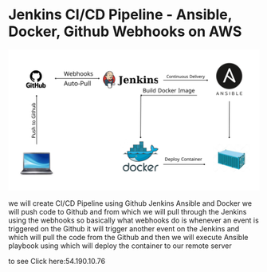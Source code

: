 # Jenkins CI/CD Pipeline - Ansible, Docker, Github Webhooks on AWS 


<img src="https://github.com/Abdelrahman-17/Jenkins_CI-CD_Pipeline-ansible-docker/blob/main/CICD%20using%20jenkins%20ansible%26docker%20(1).png">





we will create CI/CD Pipeline using Github Jenkins Ansible and Docker we will push code to Github and from which we will pull through the Jenkins using the webhooks so basically what webhooks do is whenever an event is triggered on the Github it will trigger another event on the Jenkins and which will pull the code from the Github and then we will execute Ansible playbook using which will deploy the container to our remote server 

to see
Click here:54.190.10.76  
